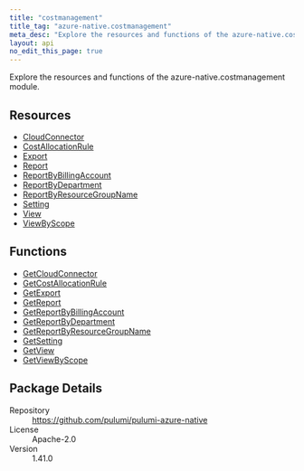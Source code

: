 ```yaml
---
title: "costmanagement"
title_tag: "azure-native.costmanagement"
meta_desc: "Explore the resources and functions of the azure-native.costmanagement module."
layout: api
no_edit_this_page: true
---
```


<!-- WARNING: this file was generated by Pulumi Docs Generator. -->
<!-- Do not edit by hand unless you're certain you know what you are doing! -->

Explore the resources and functions of the azure-native.costmanagement module.

<h2 id="resources">Resources</h2>
<ul class="api">
    <li><a href="cloudconnector" title="CloudConnector"><span class="api-symbol api-symbol--resource"></span>CloudConnector</a></li>
    <li><a href="costallocationrule" title="CostAllocationRule"><span class="api-symbol api-symbol--resource"></span>CostAllocationRule</a></li>
    <li><a href="export" title="Export"><span class="api-symbol api-symbol--resource"></span>Export</a></li>
    <li><a href="report" title="Report"><span class="api-symbol api-symbol--resource"></span>Report</a></li>
    <li><a href="reportbybillingaccount" title="ReportByBillingAccount"><span class="api-symbol api-symbol--resource"></span>ReportByBillingAccount</a></li>
    <li><a href="reportbydepartment" title="ReportByDepartment"><span class="api-symbol api-symbol--resource"></span>ReportByDepartment</a></li>
    <li><a href="reportbyresourcegroupname" title="ReportByResourceGroupName"><span class="api-symbol api-symbol--resource"></span>ReportByResourceGroupName</a></li>
    <li><a href="setting" title="Setting"><span class="api-symbol api-symbol--resource"></span>Setting</a></li>
    <li><a href="view" title="View"><span class="api-symbol api-symbol--resource"></span>View</a></li>
    <li><a href="viewbyscope" title="ViewByScope"><span class="api-symbol api-symbol--resource"></span>ViewByScope</a></li>
</ul>

<h2 id="functions">Functions</h2>
<ul class="api">
    <li><a href="getcloudconnector" title="GetCloudConnector"><span class="api-symbol api-symbol--function"></span>GetCloudConnector</a></li>
    <li><a href="getcostallocationrule" title="GetCostAllocationRule"><span class="api-symbol api-symbol--function"></span>GetCostAllocationRule</a></li>
    <li><a href="getexport" title="GetExport"><span class="api-symbol api-symbol--function"></span>GetExport</a></li>
    <li><a href="getreport" title="GetReport"><span class="api-symbol api-symbol--function"></span>GetReport</a></li>
    <li><a href="getreportbybillingaccount" title="GetReportByBillingAccount"><span class="api-symbol api-symbol--function"></span>GetReportByBillingAccount</a></li>
    <li><a href="getreportbydepartment" title="GetReportByDepartment"><span class="api-symbol api-symbol--function"></span>GetReportByDepartment</a></li>
    <li><a href="getreportbyresourcegroupname" title="GetReportByResourceGroupName"><span class="api-symbol api-symbol--function"></span>GetReportByResourceGroupName</a></li>
    <li><a href="getsetting" title="GetSetting"><span class="api-symbol api-symbol--function"></span>GetSetting</a></li>
    <li><a href="getview" title="GetView"><span class="api-symbol api-symbol--function"></span>GetView</a></li>
    <li><a href="getviewbyscope" title="GetViewByScope"><span class="api-symbol api-symbol--function"></span>GetViewByScope</a></li>
</ul>

<h2 id="package-details">Package Details</h2>
<dl class="package-details">
	<dt>Repository</dt>
	<dd><a href="https://github.com/pulumi/pulumi-azure-native">https://github.com/pulumi/pulumi-azure-native</a></dd>
	<dt>License</dt>
	<dd>Apache-2.0</dd>
	<dt>Version</dt>
	<dd>1.41.0</dd>
</dl>

